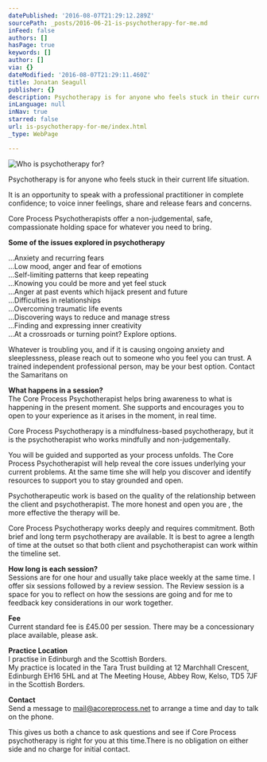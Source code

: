 ```yaml
---
datePublished: '2016-08-07T21:29:12.289Z'
sourcePath: _posts/2016-06-21-is-psychotherapy-for-me.md
inFeed: false
authors: []
hasPage: true
keywords: []
author: []
via: {}
dateModified: '2016-08-07T21:29:11.460Z'
title: Jonatan Seagull
publisher: {}
description: Psychotherapy is for anyone who feels stuck in their current life situation.
inLanguage: null
inNav: true
starred: false
url: is-psychotherapy-for-me/index.html
_type: WebPage

---
```

![Who is psychotherapy for?](https://the-grid-user-content.s3-us-west-2.amazonaws.com/737fdc3c-23de-4c2f-9f0e-34061f723cd1.jpg)

Psychotherapy is for anyone who feels stuck in their current life situation.

It is an opportunity to speak with a professional practitioner in complete confidence; to voice inner feelings, share and release fears and concerns.

Core Process Psychotherapists offer a non-judgemental, safe, compassionate holding space for whatever you need to bring.

**Some of the issues explored in psychotherapy**

...Anxiety and recurring fears  
...Low mood, anger and fear of emotions  
...Self-limiting patterns that keep repeating  
...Knowing you could be more and yet feel stuck  
...Anger at past events which hijack present and future  
...Difficulties in relationships  
...Overcoming traumatic life events  
...Discovering ways to reduce and manage stress  
...Finding and expressing inner creativity  
...At a crossroads or turning point? Explore options.

Whatever is troubling you, and if it is causing ongoing anxiety and sleeplessness, please reach out to someone who you feel you can trust. A trained independent professional person, may be your best option. Contact the Samaritans on

**What happens in a session?**  
The Core Process Psychotherapist helps bring awareness to what is happening in the present moment. She supports and encourages you to open to your experience as it arises in the moment, in real time.

Core Process Psychotherapy is a mindfulness-based psychotherapy, but it is the psychotherapist who works mindfully and non-judgementally.

You will be guided and supported as your process unfolds. The Core Process Psychotherapist will help reveal the core issues underlying your current problems. At the same time she will help you discover and identify resources to support you to stay grounded and open.

Psychotherapeutic work is based on the quality of the relationship between the client and psychotherapist. The more honest and open you are , the more effective the therapy will be.

Core Process Psychotherapy works deeply and requires commitment. Both brief and long term psychotherapy are available. It is best to agree a length of time at the outset so that both client and psychotherapist can work within the timeline set.

**How long is each session?**  
Sessions are for one hour and usually take place weekly at the same time. I offer six sessions followed by a review session. The Review session is a space for you to reflect on how the sessions are going and for me to feedback key considerations in our work together.

**Fee**  
Current standard fee is £45.00 per session. There may be a concessionary place available, please ask.

**Practice Location**  
I practise in Edinburgh and the Scottish Borders.   
My practice is located in the Tara Trust building at 12 Marchhall Crescent, Edinburgh EH16 5HL and at The Meeting House, Abbey Row, Kelso, TD5 7JF in the Scottish Borders.

**Contact**  
Send a message to [mail@acoreprocess.net][0] to arrange a time and day to talk on the phone.

This gives us both a chance to ask questions and see if Core Process psychotherapy is right for you at this time.There is no obligation on either side and no charge for initial contact.

[0]: mailto:mail@acoreprocess.net